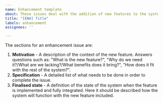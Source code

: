 ```yaml
---
name: Enhancement template
about: These issues deal with the addition of new features to the system.
title: "[ENH] Title"
labels: enhancement
assignees: ''

---
```


The sections for an enhancement issue are:

1. **Motivation** - A description of the context of the new feature. Answers questions such as: "What is the new feature?", "Why do we need it?/What are we lacking?/What benefits does it bring?", "How does it fit with the rest of the system?".
2. **Specification** - A detailed list of what needs to be done in order to complete the issue. 
3. **Finalised state** - A definition of the state of the system when the feature is implemented and fully integrated. Here it should be described how the system will function with the new feature included.

